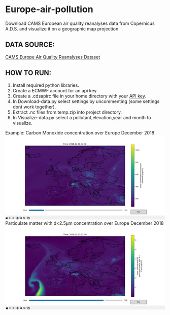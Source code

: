 # Europe-air-pollution
Download CAMS European air quality reanalyses data from Copernicus A.D.S. and visualize it on a geographic map projection.

## DATA SOURCE:
[CAMS Europe Air Quality Reanalyses Dataset](https://ads.atmosphere.copernicus.eu/datasets/cams-europe-air-quality-reanalyses?tab=download)

## HOW TO RUN:
1. Install required python libraries.
2. Create a ECMWF account for an api key.
3. Create a .cdsapirc file in your home directory with your [API key](https://ads.atmosphere.copernicus.eu/how-to-api).
4. In Download-data.py select settings by uncommenting (some settings dont work together).
5. Extract .nc files from temp.zip into project directory.
6. In Visualize-data.py select a pollutant,elevation,year and month to visualize.

Example:
Carbon Monoxide concentration over Europe December 2018
![example map](images/example_map.png)
Particulate matter with d<2.5µm concentration over Europe December 2018
![example map](images/example_map2.png)

